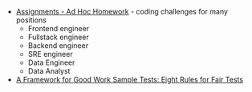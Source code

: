 
- [Assignments - Ad Hoc Homework](https://homework.adhoc.team/assignments/) - coding challenges for many positions
    - Frontend engineer
    - Fullstack engineer
    - Backend engineer
    - SRE engineer
    - Data Engineer
    - Data Analyst
- [A Framework for Good Work Sample Tests: Eight Rules for Fair Tests](https://jacobian.org/2021/nov/17/wst-framework/)
